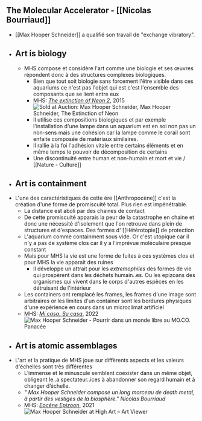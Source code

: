 ## The Molecular Accelerator - [[Nicolas Bourriaud]]
- [[Max Hooper Schneider]] a qualifié son travail de "exchange vibratory".
- ## Art is biology
	- MHS compose et considère l'art comme une biologie et ses œuvres répondent donc à des structures complexes biologiques.
		- Bien que tout soit biologie sans forcement l'être visible dans ces aquariums ce n'est pas l'objet qui est c'est l'ensemble des composants que se lient entre eux
		- MHS: [*The extinction of Neon 2*](https://highart.fr/exhibitions/max-hooper-schneider/), 2015 ![Sold at Auction: Max Hooper Schneider, Max Hooper Schneider, The Extinction  of Neon](https://image.invaluable.com/housePhotos/lamodern/28/749328/H1045-L334344367.jpg)
		- Il utilise ces compositions biologiques et par exemple l'installation d'une lampe dans un aquarium est en soi non pas un non-sens mais une cohésion car la lampe comme le corail sont enfaite composée de matériaux similaires.
		- Il rallie à la foi l'adhésion vitale entre certains éléments et en même temps le pouvoir de décomposition de certains
		- Une discontinuité entre human et non-humain et mort et vie / [[Nature - Culture]]
- ## Art is containment
- L'une des caractéristiques de cette ère [[Anthropocène]] c'est la création d'une forme de promiscuité total. Plus rien est impénétrable.
	- La distance est aboli par des chaines de contact
	- De cette promiscuité apparais la peur de la catastrophe en chaine et donc une nécessité d'isolement que l'on retrouve dans plein de structures et d'espaces. Des formes d' [[Hétérotopie]] de protection
	- L'aquarium comme containment sous vide. Or c'est utopique car il n'y a pas de système clos car il y a l'imprévue moléculaire presque constant
	- Mais pour MHS la vie est une forme de fuites à ces systèmes clos et pour MHS la vie apparait des ruines
		- Il développe un attrait pour les *extremophiles* des formes de vie qui prospèrent dans les déchets humain..es. Ou les epizoans des organismes qui vivent dans le corps d'autres espèces en les détruisant de l'intérieur
	- Les containers ont remplacé les frames, les frames d'une image sont arbitraires or les limites d'un container sont les bordures physiques d'une expérience en cours dans un microclimat artificiel
	- MHS: [*Mi casa, Su casa*](https://www.enrevenantdelexpo.com/2022/02/11/max-hooper-schneider-pourrir-dans-un-monde-libre-moco-panacee/), 2022 ![Max Hooper Schneider - Pourrir dans un monde libre au MO.CO. Panacée](https://i0.wp.com/www.enrevenantdelexpo.com/wp-content/uploads/2022/02/Max-Hooper-Schneider-Mi-Casa-Su-Casa-Victorias-House-2022-Pourrir-dans-un-monde-libre-au-MOCO-Panacee-05-855x1024.jpg?ssl=1)
- ## Art is atomic assemblages
- L'art et la pratique de MHS joue sur diffèrents aspects et les valeurs d'échelles sont très différentes
	- L’immense et le minuscule semblent coexister dans un même objet, obligeant le..a spectateur..ices à abandonner son regard humain et à changer d’échelle.
	- *" Max Hooper Schneider compose un long morceau de death metal, à partir des vestiges de la biosphère." Nicolas Bourriaud*
	- MHS: [*Eocène Epizoon*](https://www.enrevenantdelexpo.com/2022/02/11/max-hooper-schneider-pourrir-dans-un-monde-libre-moco-panacee/), 2021 ![Max Hooper Schneider at High Art – Art Viewer](https://artviewer.org/wp-content/uploads/2021/11/Max-Hooper-Schneider-at-High-Art-8.jpg)